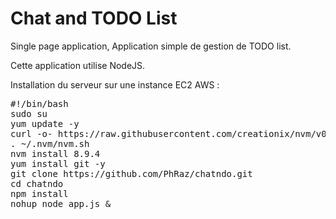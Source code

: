 # Chat and TODO List

Single page application, Application simple de gestion de TODO list.

Cette application utilise NodeJS.

Installation du serveur sur une instance EC2 AWS :
<pre>
#!/bin/bash
sudo su
yum update -y
curl -o- https://raw.githubusercontent.com/creationix/nvm/v0.33.6/install.sh | bash
. ~/.nvm/nvm.sh
nvm install 8.9.4
yum install git -y
git clone https://github.com/PhRaz/chatndo.git
cd chatndo
npm install
nohup node app.js &
</pre>
